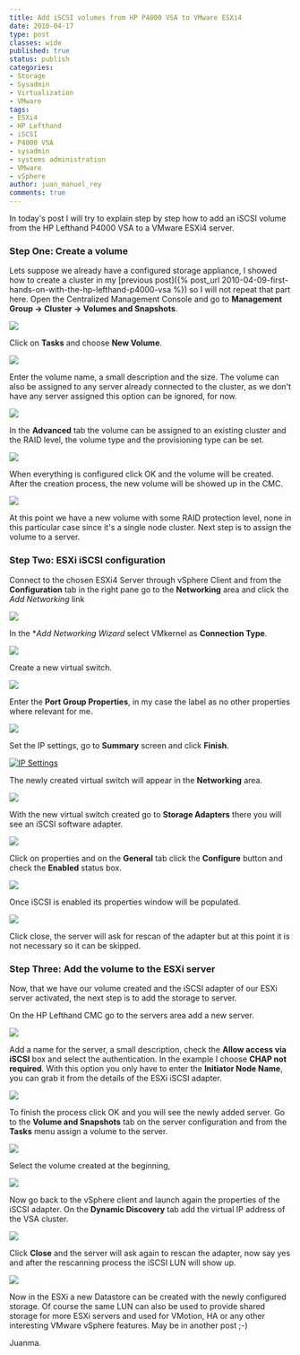 ```yaml
---
title: Add iSCSI volumes from HP P4000 VSA to VMware ESXi4
date: 2010-04-17
type: post
classes: wide
published: true
status: publish
categories:
- Storage
- Sysadmin
- Virtualization
- VMware
tags:
- ESXi4
- HP Lefthand
- iSCSI
- P4000 VSA
- sysadmin
- systems administration
- VMware
- vSphere
author: juan_manuel_rey
comments: true
---
```


In today's post I will try to explain step by step how to add an iSCSI volume from the HP Lefthand P4000 VSA to a VMware ESXi4 server.

### Step One: Create a volume

Lets suppose we already have a configured storage appliance, I showed how to create a cluster in my [previous post]({% post_url 2010-04-09-first-hands-on-with-the-hp-lefthand-p4000-vsa %}) so I will not repeat that part here. Open the Centralized Management Console and go to **Management Group -> Cluster -> Volumes and Snapshots**.

[![](/assets/images/volumes_snapshots.png)]({{site.url}}/assets/images/volumes_snapshots.png)

Click on **Tasks** and choose **New Volume**.

[![](/assets/images/new_volume2.png)]({{site.url}}/assets/images/new_volume2.png)

Enter the volume name, a small description and the size. The volume can also be assigned to any server already connected to the cluster, as we don't have any server assigned this option can be ignored, for now.

[![](/assets/images/volume_basic.png)]({{site.url}}/assets/images/volume_basic.png)

In the **Advanced** tab the volume can be assigned to an existing cluster and the RAID level, the volume type and the provisioning type can be set.

[![](/assets/images/volume_advanced.png)]({{site.url}}/assets/images/volume_advanced.png)

When everything is configured click OK and the volume will be created. After the creation process, the new volume will be showed up in the CMC.

[![](/assets/images/new_volume_created.png)]({{site.url}}/assets/images/new_volume_created.png)

At this point we have a new volume with some RAID protection level, none in this particular case since it's a single node cluster. Next step is to assign the volume to a server.

### Step Two: ESXi iSCSI configuration

Connect to the chosen ESXi4 Server through vSphere Client and from the **Configuration** tab in the right pane go to the **Networking** area and click the *Add Networking* link

[![](/assets/images/esxi_add_networking.png)]({{site.url}}/assets/images/esxi_add_networking.png)

In the **Add Networking Wizard* select VMkernel as **Connection Type**.

[![](/assets/images/wizard.png)]({{site.url}}/assets/images/wizard.png)

Create a new virtual switch.

[![](/assets/images/new_vswicth.png)]({{site.url}}/assets/images/new_vswicth.png)

Enter the **Port Group Properties**, in my case the label as no other properties where relevant for me.

[![](/assets/images/properties.png)]({{site.url}}/assets/images/properties.png)

Set the IP settings, go to **Summary** screen and click **Finish**.

[![IP Settings](/assets/images/ip.png "IP Settings")]({{site.url}}/assets/images/ip.png)

The newly created virtual switch will appear in the **Networking** area.

[![](/assets/images/vswitch_created.png)]({{site.url}}/assets/images/vswitch_created.png)

With the new virtual switch created go to **Storage Adapters** there you will see an iSCSI software adapter.

[![](/assets/images/iscsi_soft_adapter.png)]({{site.url}}/assets/images/iscsi_soft_adapter.png)

Click on properties and on the **General** tab click the **Configure** button and check the **Enabled** status box.

[![](/assets/images/enable_iscsi.png)]({{site.url}}/assets/images/enable_iscsi.png)

Once iSCSI is enabled its properties window will be populated.

[![](/assets/images/iscsi_iqn.png)]({{site.url}}/assets/images/iscsi_iqn.png)

Click close, the server will ask for rescan of the adapter but at this point it is not necessary so it can be skipped.

### Step Three: Add the volume to the ESXi server

Now, that we have our volume created and the iSCSI adapter of our ESXi server activated, the next step is to add the storage to server.

On the HP Lefthand CMC go to the servers area add a new server.

[![](/assets/images/new_server.png)]({{site.url}}/assets/images/new_server.png)

Add a name for the server, a small description, check the **Allow access via iSCSI** box and select the authentication. In the example I choose **CHAP not required**. With this option you only have to enter the **Initiator Node Name**, you can grab it from the details of the ESXi iSCSI adapter.

[![](/assets/images/new_server_2.png)]({{site.url}}/assets/images/new_server_2.png)

To finish the process click OK and you will see the newly added server. Go to the **Volume and Snapshots** tab on the server configuration and from the **Tasks** menu assign a volume to the server.

[![](/assets/images/assign_volume.png)]({{site.url}}/assets/images/assign_volume.png)

Select the volume created at the beginning,

[![](/assets/images/assign_volume_2.png)]({{site.url}}/assets/images/assign_volume_2.png)

Now go back to the vSphere client and launch again the properties of the iSCSI adapter. On the **Dynamic Discovery** tab add the virtual IP address of the VSA cluster.

[![](/assets/images/dynamic_discovery.png)]({{site.url}}/assets/images/dynamic_discovery.png)

Click **Close** and the server will ask again to rescan the adapter, now say yes and after the rescanning process the iSCSI LUN will show up.

[![](/assets/images/iscsi_lun.png)]({{site.url}}/assets/images/iscsi_lun.png)

Now in the ESXi a new Datastore can be created with the newly configured storage. Of course the same LUN can also be used to provide shared storage for more ESXi servers and used for VMotion, HA or any other interesting VMware vSphere features. May be in another post ;-)

Juanma.
